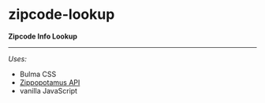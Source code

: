 # zipcode-lookup

**Zipcode Info Lookup**

***

*Uses:*

- Bulma CSS
- [Zippopotamus API](http://www.zippopotam.us/)
- vanilla JavaScript
